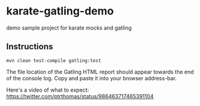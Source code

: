 # karate-gatling-demo
demo sample project for karate mocks and gatling

## Instructions

```
mvn clean test-compile gatling:test
```

The file location of the Gatling HTML report should appear towards the end of the console log. Copy and paste it into your browser address-bar.

Here's a video of what to expect: https://twitter.com/ptrthomas/status/986463717465391104
